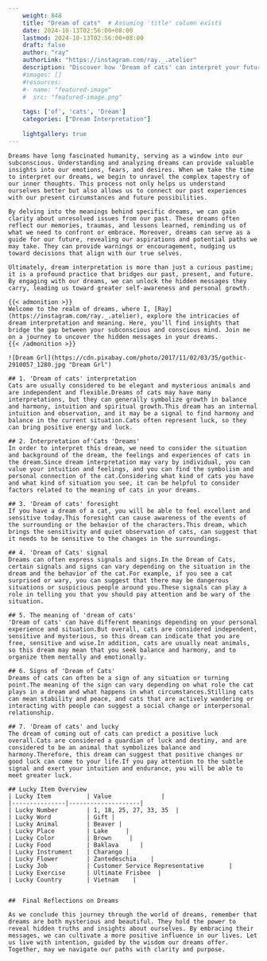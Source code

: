 ```yaml
---
    weight: 848
    title: "Dream of cats"  # Assuming 'title' column exists
    date: 2024-10-13T02:56:00+08:00
    lastmod: 2024-10-13T02:56:00+08:00
    draft: false
    author: "ray"
    authorLink: "https://instagram.com/ray._.atelier"
    description: "Discover how 'Dream of cats' can interpret your future and uncover its significant meanings in your life."
    #images: []
    #resources:
    #- name: "featured-image"
    #  src: "featured-image.png"
    
    tags: ['of', 'cats', 'Dream']
    categories: ["Dream Interpretation"]
    
    lightgallery: true
---
```

    
    Dreams have long fascinated humanity, serving as a window into our subconscious. Understanding and analyzing dreams can provide valuable insights into our emotions, fears, and desires. When we take the time to interpret our dreams, we begin to unravel the complex tapestry of our inner thoughts. This process not only helps us understand ourselves better but also allows us to connect our past experiences with our present circumstances and future possibilities.
    
    By delving into the meanings behind specific dreams, we can gain clarity about unresolved issues from our past. These dreams often reflect our memories, traumas, and lessons learned, reminding us of what we need to confront or embrace. Moreover, dreams can serve as a guide for our future, revealing our aspirations and potential paths we may take. They can provide warnings or encouragement, nudging us toward decisions that align with our true selves.
    
    Ultimately, dream interpretation is more than just a curious pastime; it is a profound practice that bridges our past, present, and future. By engaging with our dreams, we can unlock the hidden messages they carry, leading us toward greater self-awareness and personal growth.
    
    {{< admonition >}}
    Welcome to the realm of dreams, where I, [Ray](https://instagram.com/ray._.atelier), explore the intricacies of dream interpretation and meaning. Here, you’ll find insights that bridge the gap between your subconscious and conscious mind. Join me on a journey to uncover the hidden messages in your dreams.
    {{< /admonition >}}
    
    ![Dream Grl](https://cdn.pixabay.com/photo/2017/11/02/03/35/gothic-2910057_1280.jpg "Dream Grl")
    
    ## 1. 'Dream of cats' interpretation
    Cats are usually considered to be elegant and mysterious animals and are independent and flexible.Dreams of cats may have many interpretations, but they can generally symbolize growth in balance and harmony, intuition and spiritual growth.This dream has an internal intuition and observation, and it may be a signal to find harmony and balance in the current situation.Cats often represent luck, so they can bring positive energy and luck.
    
    ## 2. Interpretation of'Cats 'Dreams'
    In order to interpret this dream, we need to consider the situation and background of the dream, the feelings and experiences of cats in the dream.Since dream interpretation may vary by individual, you can value your intuition and feelings, and you can find the symbolism and personal connection of the cat.Considering what kind of cats you have and what kind of situation you see, it can be helpful to consider factors related to the meaning of cats in your dreams.
    
    ## 3. 'Dream of cats' foresight
    If you have a dream of a cat, you will be able to feel excellent and sensitive today.This foresight can cause awareness of the events of the surrounding or the behavior of the characters.This dream, which brings the sensitivity and quiet observation of cats, can suggest that it needs to be sensitive to the changes in the surroundings.
    
    ## 4. 'Dream of Cats' signal
    Dreams can often express signals and signs.In the Dream of Cats, certain signals and signs can vary depending on the situation in the dream and the behavior of the cat.For example, if you see a cat surprised or wary, you can suggest that there may be dangerous situations or suspicious people around you.These signals can play a role in telling you that you should pay attention and be wary of the situation.
    
    ## 5. The meaning of 'dream of cats'
    'Dream of cats' can have different meanings depending on your personal experience and situation.But overall, cats are considered independent, sensitive and mysterious, so this dream can indicate that you are free, sensitive and wise.In addition, cats are usually neat animals, so this dream may mean that you seek balance and harmony, and to organize them mentally and emotionally.
    
    ## 6. Signs of 'Dream of Cats'
    Dreams of cats can often be a sign of any situation or turning point.The meaning of the sign can vary depending on what role the cat plays in a dream and what happens in what circumstances.Stilling cats can mean stability and peace, and cats that are actively wandering or interacting with people can suggest a social change or interpersonal relationship.
    
    ## 7. 'Dream of cats' and lucky
    The dream of coming out of cats can predict a positive luck overall.Cats are considered a guardian of luck and destiny, and are considered to be an animal that symbolizes balance and harmony.Therefore, this dream can suggest that positive changes or good luck can come to your life.If you pay attention to the subtle signal and exert your intuition and endurance, you will be able to meet greater luck.
    
    ## Lucky Item Overview
    | Lucky Item          | Value              |
    |---------------|--------------------|
    | Lucky Number        | 1, 18, 25, 27, 33, 35  |
    | Lucky Word          | Gift |
    | Lucky Animal        | Beaver |
    | Lucky Place         | Lake     |
    | Lucky Color         | Brown     |
    | Lucky Food          | Baklava      |
    | Lucky Instrument    | Charango |
    | Lucky Flower        | Zantedeschia    |
    | Lucky Job           | Customer Service Representative       |
    | Lucky Exercise      | Ultimate Frisbee  |
    | Lucky Country       | Vietnam    |
    
    
    ##  Final Reflections on Dreams
    
    As we conclude this journey through the world of dreams, remember that dreams are both mysterious and beautiful. They hold the power to reveal hidden truths and insights about ourselves. By embracing their messages, we can cultivate a more positive influence in our lives. Let us live with intention, guided by the wisdom our dreams offer. Together, may we navigate our paths with clarity and purpose.
    